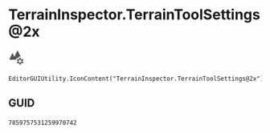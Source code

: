 # TerrainInspector.TerrainToolSettings@2x
![](/img/TerrainInspector.TerrainToolSettings@2x.png)

``` CSharp
EditorGUIUtility.IconContent("TerrainInspector.TerrainToolSettings@2x")
```
## GUID
```
7859757531259970742
```
